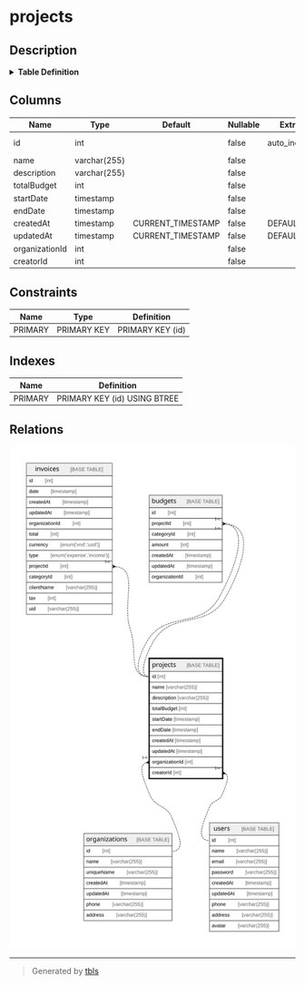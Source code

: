 # projects

## Description

<details>
<summary><strong>Table Definition</strong></summary>

```sql
CREATE TABLE `projects` (
  `id` int NOT NULL AUTO_INCREMENT,
  `name` varchar(255) NOT NULL,
  `description` varchar(255) NOT NULL,
  `totalBudget` int NOT NULL,
  `startDate` timestamp NOT NULL,
  `endDate` timestamp NOT NULL,
  `createdAt` timestamp NOT NULL DEFAULT CURRENT_TIMESTAMP,
  `updatedAt` timestamp NOT NULL DEFAULT CURRENT_TIMESTAMP,
  `organizationId` int NOT NULL,
  `creatorId` int NOT NULL,
  PRIMARY KEY (`id`)
) ENGINE=InnoDB AUTO_INCREMENT=[Redacted by tbls] DEFAULT CHARSET=utf8mb3
```

</details>

## Columns

| Name | Type | Default | Nullable | Extra Definition | Children | Parents | Comment |
| ---- | ---- | ------- | -------- | ---------------- | -------- | ------- | ------- |
| id | int |  | false | auto_increment | [invoices](invoices.md) [budgets](budgets.md) |  |  |
| name | varchar(255) |  | false |  |  |  |  |
| description | varchar(255) |  | false |  |  |  |  |
| totalBudget | int |  | false |  |  |  |  |
| startDate | timestamp |  | false |  |  |  |  |
| endDate | timestamp |  | false |  |  |  |  |
| createdAt | timestamp | CURRENT_TIMESTAMP | false | DEFAULT_GENERATED |  |  |  |
| updatedAt | timestamp | CURRENT_TIMESTAMP | false | DEFAULT_GENERATED |  |  |  |
| organizationId | int |  | false |  |  | [organizations](organizations.md) |  |
| creatorId | int |  | false |  |  | [users](users.md) |  |

## Constraints

| Name | Type | Definition |
| ---- | ---- | ---------- |
| PRIMARY | PRIMARY KEY | PRIMARY KEY (id) |

## Indexes

| Name | Definition |
| ---- | ---------- |
| PRIMARY | PRIMARY KEY (id) USING BTREE |

## Relations

![er](projects.svg)

---

> Generated by [tbls](https://github.com/k1LoW/tbls)
